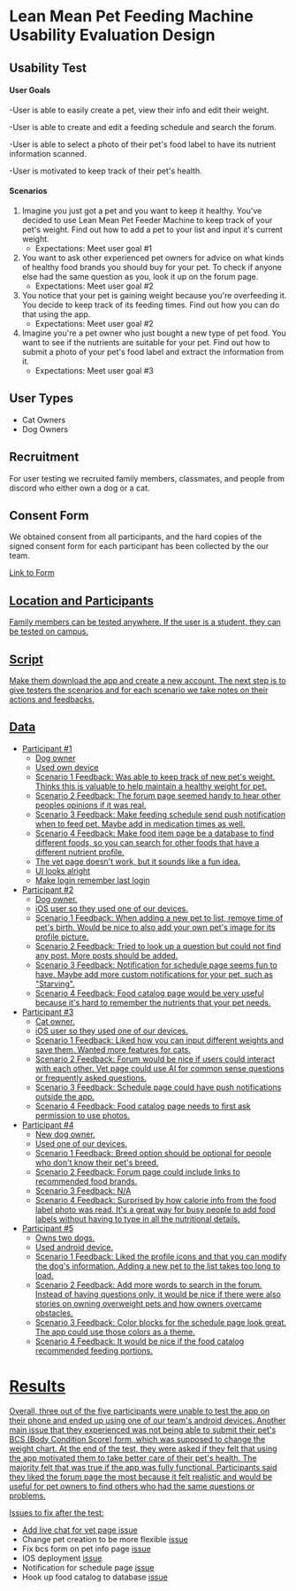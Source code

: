 # Lean Mean Pet Feeding Machine Usability Evaluation Design
## Usability Test
#### User Goals
  -User is able to easily create a pet, view their info and edit their weight.
  
  -User is able to create and edit a feeding schedule and search the forum.
  
  -User is able to select a photo of their pet's food label to have its nutrient information scanned.

  -User is motivated to keep track of their pet's health.

#### Scenarios
 1. Imagine you just got a pet and you want to keep it healthy. You've decided to use Lean Mean Pet Feeder Machine to keep track of your pet's weight. Find out how to add a pet to your list and input it's current weight.
    * Expectations: Meet user goal #1
 2. You want to ask other experienced pet owners for advice on what kinds of healthy food brands you should buy for your pet. To check if anyone else had the same question as you, look it up on the forum page.
    * Expectations: Meet user goal #2
 3. You notice that your pet is gaining weight because you're overfeeding it. You decide to keep track of its feeding times. Find out how you can do that using the app.
     * Expectations: Meet user goal #2
 4. Imagine you're a pet owner who just bought a new type of pet food. You want to see if the nutrients are suitable for your pet. Find out how to submit a photo of your pet's food label and extract the information from it.
    * Expectations: Meet user goal #3

## User Types
* Cat Owners
* Dog Owners 

## Recruitment
For user testing we recruited family members, classmates, and people from discord who either own a dog or a cat.

## Consent Form

 We obtained consent from all participants, and the hard copies of the signed consent form for each participant has been collected by the our team.

<a href="https://docs.google.com/document/d/1DPY_STlWvWqsiC2z6-3xnyx54cwUNanE2D_dJVf2jPI/edit">Link to Form

## Location and Participants 

Family members can be tested anywhere. If the user is a student, they can be tested on campus.

## Script
Make them download the app and create a new account. The next step is to give testers the scenarios and for each scenario we take notes on their actions and feedbacks.

## Data
* Participant #1
    * Dog owner
    * Used own device
    * Scenario 1 Feedback: Was able to keep track of new pet's weight. Thinks this is valuable to help maintain a healthy weight for pet.
    * Scenario 2 Feedback: The forum page seemed handy to hear other peoples opinions if it was real.
    * Scenario 3 Feedback: Make feeding schedule send push notification when to feed pet. Maybe add in medication times as well.
    * Scenario 4 Feedback: Make food item page be a database to find different foods, so you can search for other foods that have a different nutrient profile.
    * The vet page doesn't work, but it sounds like a fun idea.
    * UI looks alright
    * Make login remember last login
* Participant #2
    * Dog owner.
    * iOS user so they used one of our devices.
    * Scenario 1 Feedback: When adding a new pet to list, remove time of pet's birth. Would be nice to also add your own pet's image for its profile picture.
    * Scenario 2 Feedback: Tried to look up a question but could not find any post. More posts should be added.
    * Scenario 3 Feedback: Notification for schedule page seems fun to have. Maybe add more custom notifications for your pet, such as "Starving".
    * Scenario 4 Feedback: Food catalog page would be very useful because it's hard to remember the nutrients that your pet needs.
* Participant #3
    * Cat owner.
    * iOS user so they used one of our devices.
    * Scenario 1 Feedback: Liked how you can input different weights and save them. Wanted more features for cats.
    * Scenario 2 Feedback: Forum would be nice if users could interact with each other. Vet page could use AI for common sense questions or frequently asked questions.
    * Scenario 3 Feedback: Schedule page could have push notifications outside the app.
    * Scenario 4 Feedback: Food catalog page needs to first ask permission to use photos.  
* Participant #4
    * New dog owner.
    * Used one of our devices.
    * Scenario 1 Feedback: Breed option should be optional for people who don't know their pet's breed.
    * Scenario 2 Feedback: Forum page could include links to recommended food brands.
    * Scenario 3 Feedback: N/A
    * Scenario 4 Feedback: Surprised by how calorie info from the food label photo was read. It's a great way for busy people to add food labels without having to type in all the nutritional details.
* Participant #5
    * Owns two dogs.
    * Used android device.
    * Scenario 1 Feedback: Liked the profile icons and that you can modify the dog's information. Adding a new pet to the list takes too long to load.
    * Scenario 2 Feedback: Add more words to search in the forum. Instead of having questions only, it would be nice if there were also stories on owning overweight pets and how owners overcame obstacles.
    * Scenario 3 Feedback: Color blocks for the schedule page look great. The app could use those colors as a theme.
    * Scenario 4 Feedback: It would be nice if the food catalog recommended feeding portions.
        
# Results
Overall, three out of the five participants were unable to test the app on their phone and ended up using one of our team's android devices. Another main issue that they experienced was not being able to submit their pet's BCS (Body Condition Score) form, which was supposed to change the weight chart. 
At the end of the test, they were asked if they felt that using the app motivated them to take better care of their pet's health. The majority felt that was true if the app was fully functional. Participants said they liked the forum page the most because it felt realistic and would be useful for pet owners to find others who had the same questions or problems.

Issues to fix after the test: 
- Add live chat for vet page [issue](https://github.com/Lean-Mean-Pet-Feeding-Machine/pet-feeder/issues/34)
- Change pet creation to be more flexible [issue](https://github.com/Lean-Mean-Pet-Feeding-Machine/pet-feeder/issues/53)
- Fix bcs form on pet info page [issue](https://github.com/Lean-Mean-Pet-Feeding-Machine/pet-feeder/issues/50)
- IOS deployment [issue](https://github.com/Lean-Mean-Pet-Feeding-Machine/pet-feeder/issues/49)
- Notification for schedule page [issue](https://github.com/Lean-Mean-Pet-Feeding-Machine/pet-feeder/issues/51)
- Hook up food catalog to database [issue](https://github.com/Lean-Mean-Pet-Feeding-Machine/pet-feeder/issues/52)
